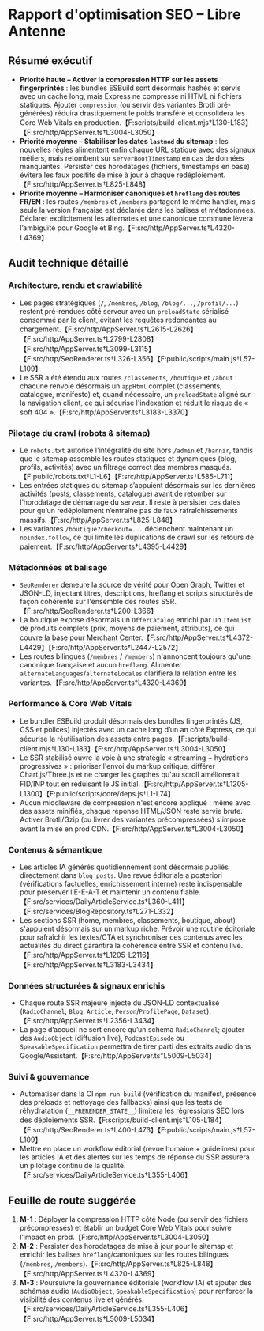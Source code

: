 # Rapport d'optimisation SEO – Libre Antenne

## Résumé exécutif
- **Priorité haute – Activer la compression HTTP sur les assets fingerprintés** : les bundles ESBuild sont désormais hashés et servis avec un cache long, mais Express ne compresse ni HTML ni fichiers statiques. Ajouter `compression` (ou servir des variantes Brotli pré-générées) réduira drastiquement le poids transféré et consolidera les Core Web Vitals en production.【F:scripts/build-client.mjs†L130-L183】【F:src/http/AppServer.ts†L3004-L3050】
- **Priorité moyenne – Stabiliser les dates `lastmod` du sitemap** : les nouvelles règles alimentent enfin chaque URL statique avec des signaux métiers, mais retombent sur `serverBootTimestamp` en cas de données manquantes. Persister ces horodatages (fichiers, timestamps en base) évitera les faux positifs de mise à jour à chaque redéploiement.【F:src/http/AppServer.ts†L825-L848】
- **Priorité moyenne – Harmoniser canoniques et `hreflang` des routes FR/EN** : les routes `/membres` et `/members` partagent le même handler, mais seule la version française est déclarée dans les balises et métadonnées. Déclarer explicitement les alternates et une canonique commune lèvera l’ambiguïté pour Google et Bing.【F:src/http/AppServer.ts†L4320-L4369】

## Audit technique détaillé

### Architecture, rendu et crawlabilité
- Les pages stratégiques (`/`, `/membres`, `/blog`, `/blog/...`, `/profil/...`) restent pré-rendues côté serveur avec un `preloadState` sérialisé consommé par le client, évitant les requêtes redondantes au chargement.【F:src/http/AppServer.ts†L2615-L2626】【F:src/http/AppServer.ts†L2799-L2808】【F:src/http/AppServer.ts†L3099-L3115】【F:src/http/SeoRenderer.ts†L326-L356】【F:public/scripts/main.js†L57-L109】
- Le SSR a été étendu aux routes `/classements`, `/boutique` et `/about` : chacune renvoie désormais un `appHtml` complet (classements, catalogue, manifesto) et, quand nécessaire, un `preloadState` aligné sur la navigation client, ce qui sécurise l'indexation et réduit le risque de « soft 404 ».【F:src/http/AppServer.ts†L3183-L3370】

### Pilotage du crawl (robots & sitemap)
- Le `robots.txt` autorise l'intégralité du site hors `/admin` et `/bannir`, tandis que le sitemap assemble les routes statiques et dynamiques (blog, profils, activités) avec un filtrage correct des membres masqués.【F:public/robots.txt†L1-L6】【F:src/http/AppServer.ts†L585-L711】
- Les entrées statiques du sitemap s’appuient désormais sur les dernières activités (posts, classements, catalogue) avant de retomber sur l’horodatage de démarrage du serveur. Il reste à persister ces dates pour qu’un redéploiement n’entraîne pas de faux rafraîchissements massifs.【F:src/http/AppServer.ts†L825-L848】
- Les variantes `/boutique?checkout=...` déclenchent maintenant un `noindex,follow`, ce qui limite les duplications de crawl sur les retours de paiement.【F:src/http/AppServer.ts†L4395-L4429】

### Métadonnées et balisage
- `SeoRenderer` demeure la source de vérité pour Open Graph, Twitter et JSON-LD, injectant titres, descriptions, hreflang et scripts structurés de façon cohérente sur l'ensemble des routes SSR.【F:src/http/SeoRenderer.ts†L200-L366】
- La boutique expose désormais un `OfferCatalog` enrichi par un `ItemList` de produits complets (prix, moyens de paiement, attributs), ce qui couvre la base pour Merchant Center.【F:src/http/AppServer.ts†L4372-L4429】【F:src/http/AppServer.ts†L2447-L2572】
- Les routes bilingues (`/membres` / `/members`) n'annoncent toujours qu'une canonique française et aucun `hreflang`. Alimenter `alternateLanguages`/`alternateLocales` clarifiera la relation entre les variantes.【F:src/http/AppServer.ts†L4320-L4369】

### Performance & Core Web Vitals
- Le bundler ESBuild produit désormais des bundles fingerprintés (JS, CSS et polices) injectés avec un cache long d’un an côté Express, ce qui sécurise la réutilisation des assets entre pages.【F:scripts/build-client.mjs†L130-L183】【F:src/http/AppServer.ts†L3004-L3050】
- Le SSR stabilisé ouvre la voie à une stratégie « streaming + hydrations progressives » : prioriser l'envoi du markup critique, différer Chart.js/Three.js et ne charger les graphes qu'au scroll améliorerait FID/INP tout en réduisant le JS initial.【F:src/http/AppServer.ts†L1205-L1300】【F:public/scripts/core/deps.js†L1-L74】
- Aucun middleware de compression n'est encore appliqué : même avec des assets minifiés, chaque réponse HTML/JSON reste servie brute. Activer Brotli/Gzip (ou livrer des variantes précompressées) s'impose avant la mise en prod CDN.【F:src/http/AppServer.ts†L3004-L3050】

### Contenus & sémantique
- Les articles IA générés quotidiennement sont désormais publiés directement dans `blog_posts`. Une revue éditoriale a posteriori (vérifications factuelles, enrichissement interne) reste indispensable pour préserver l’E-E-A-T et maintenir un contenu fiable.【F:src/services/DailyArticleService.ts†L360-L411】【F:src/services/BlogRepository.ts†L271-L332】
- Les sections SSR (home, membres, classements, boutique, about) s'appuient désormais sur un markup riche. Prévoir une routine éditoriale pour rafraîchir les textes/CTA et synchroniser ces contenus avec les actualités du direct garantira la cohérence entre SSR et contenu live.【F:src/http/AppServer.ts†L1205-L2116】【F:src/http/AppServer.ts†L3183-L3434】

### Données structurées & signaux enrichis
- Chaque route SSR majeure injecte du JSON-LD contextualisé (`RadioChannel`, `Blog`, `Article`, `Person`/`ProfilePage`, `Dataset`).【F:src/http/AppServer.ts†L2356-L3434】
- La page d’accueil ne sert encore qu’un schéma `RadioChannel`; ajouter des `AudioObject` (diffusion live), `PodcastEpisode` ou `SpeakableSpecification` permettra de tirer parti des extraits audio dans Google/Assistant.【F:src/http/AppServer.ts†L5009-L5034】

### Suivi & gouvernance
- Automatiser dans la CI `npm run build` (vérification du manifest, présence des préloads et nettoyage des fallbacks) ainsi que les tests de réhydratation (`__PRERENDER_STATE__`) limitera les régressions SEO lors des déploiements SSR.【F:scripts/build-client.mjs†L105-L184】【F:src/http/SeoRenderer.ts†L400-L473】【F:public/scripts/main.js†L57-L109】
- Mettre en place un workflow éditorial (revue humaine + guidelines) pour les articles IA et des alertes sur les temps de réponse du SSR assurera un pilotage continu de la qualité.【F:src/services/DailyArticleService.ts†L355-L406】

## Feuille de route suggérée
1. **M-1** : Déployer la compression HTTP côté Node (ou servir des fichiers précompressés) et établir un budget Core Web Vitals pour suivre l’impact en prod.【F:src/http/AppServer.ts†L3004-L3050】
2. **M-2** : Persister des horodatages de mise à jour pour le sitemap et enrichir les balises `hreflang`/canoniques sur les routes bilingues (`/membres`, `/members`).【F:src/http/AppServer.ts†L825-L848】【F:src/http/AppServer.ts†L4320-L4369】
3. **M-3** : Poursuivre la gouvernance éditoriale (workflow IA) et ajouter des schémas audio (`AudioObject`, `SpeakableSpecification`) pour renforcer la visibilité des contenus live et générés.【F:src/services/DailyArticleService.ts†L355-L406】【F:src/http/AppServer.ts†L5009-L5034】
